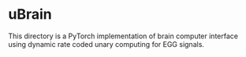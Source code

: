 # uBrain
This directory is a PyTorch implementation of brain computer interface using dynamic rate coded unary computing for EGG signals.
